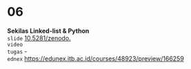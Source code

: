 # 06
**Sekilas Linked-list & Python** \
`slide` [10.5281/zenodo.](https://doi.org/10.5281/zenodo.) \
`video` [](https://youtu.be/) \
`tugas` - \
`ednex` https://edunex.itb.ac.id/courses/48923/preview/166259
